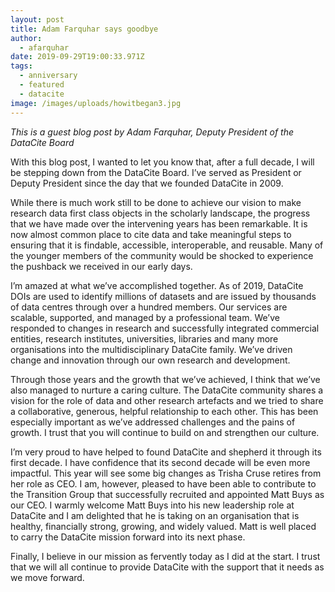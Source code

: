 ```yaml
---
layout: post
title: Adam Farquhar says goodbye
author:
  - afarquhar
date: 2019-09-29T19:00:33.971Z
tags:
  - anniversary
  - featured
  - datacite
image: /images/uploads/howitbegan3.jpg
---
```

_This is a guest blog post by Adam Farquhar, Deputy President of the DataCite Board_

With this blog post, I wanted to let you know that, after a full decade, I will be stepping down from the DataCite Board. I’ve served as President or Deputy President since the day that we founded DataCite in 2009. 

While there is much work still to be done to achieve our vision to make research data first class objects in the scholarly landscape, the progress that we have made over the intervening years has been remarkable. It is now almost common place to cite data and take meaningful steps to ensuring that it is findable, accessible, interoperable, and reusable. Many of the younger members of the community would be shocked to experience the pushback we received in our early days.

I’m amazed at what we’ve accomplished together. As of 2019, DataCite DOIs are used to identify millions of datasets and are issued by thousands of data centres through over a hundred members. Our services are scalable, supported, and managed by a professional team. We’ve responded to changes in research and successfully integrated commercial entities, research institutes, universities, libraries and many more organisations into the multidisciplinary DataCite family. We’ve driven change and innovation through our own research and development.

Through those years and the growth that we’ve achieved, I think that we’ve also managed to nurture a caring culture. The DataCite community shares a vision for the role of data and other research artefacts and we tried to share a collaborative, generous, helpful relationship to each other. This has been especially important as we’ve addressed challenges and the pains of growth. I trust that you will continue to build on and strengthen our culture.

I’m very proud to have helped to found DataCite and shepherd it through its first decade. I have confidence that its second decade will be even more impactful. This year will see some big changes as Trisha Cruse retires from her role as CEO. I am, however, pleased to have been able to contribute to the Transition Group that successfully recruited and appointed Matt Buys as our CEO. I warmly welcome Matt Buys into his new leadership role at DataCite and I am delighted that he is taking on an organisation that is healthy, financially strong, growing, and widely valued. Matt is well placed to carry the DataCite mission forward into its next phase.

Finally, I believe in our mission as fervently today as I did at the start. I trust that we will all continue to provide DataCite with the support that it needs as we move forward.
